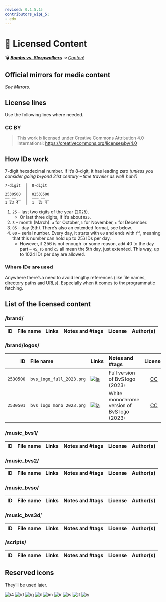 ```yaml
---
revised: 0.1.5.16
contributors_wip1_5:
- edx
---
```


# 📄 Licensed Content

💣 ***[Bombs vs. Sleepwalkers][home]** ➔ [Content][content]*

## Official mirrors for media content

*See [Mirrors][mirrors].*

## License lines

Use the following lines where needed.

### CC BY

> This work is licensed under Creative Commons Attribution 4.0 International: <https://creativecommons.org/licenses/by/4.0>

## How IDs work

7-digit hexadecimal number. If it’s 8-digit, it has leading zero *(unless you consider going beyond 21st century – time traveler as well, huh?)*

```text
7-digit  │  8-digit
         │
2530500  │  02530500
——_——__  │  ———_——__
1 23 4   │  1  23 4
```

1. `25` – last two digits of the year (2025).
    - Or last three digits, if it’s about `025`.
2. `3` – month (March). `a` for October, `b` for November, `c` for December.
3. `05` – day (5th). There’s also an extended format, see below.
4. `00` – serial number. Every day, it starts with `00` and ends with `ff`, meaning that this number can hold up to 256 IDs per day.
    - However, if 256 is not enough for some reason, add 40 to the day part – `45`, `85` and `c5` all mean the 5th day, just extended. This way, up to 1024 IDs per day are allowed.

### Where IDs are used

Anywhere there’s a need to avoid lengthy references (like file names, directory paths and URLs). Especially when it comes to the programmatic fetching.

## List of the licensed content

### /brand/

| ID | File name | Links | Notes and #tags | License | Author(s) |
| -: | :-------- | :---- | :-------------- | :-----: | :-------- |

### /brand/logos/

| ID | File name | Links | Notes and #tags | License | Author(s) |
| -: | :-------- | :---- | :-------------- | :-----: | :-------- |
| `2530500` | `bvs_logo_full_2023.png` | [![ia]][2530500a] | Full version of BvS logo (2023) | [CC] | edx |
| `2530501` | `bvs_logo_mono_2023.png` | [![ia]][2530501a] | White monochrome version of BvS logo (2023) | [CC] | edx |

### /music_bvs1/

| ID | File name | Links | Notes and #tags | License | Author(s) |
| -: | :-------- | :---- | :-------------- | :-----: | :-------- |

### /music_bvs2/

| ID | File name | Links | Notes and #tags | License | Author(s) |
| -: | :-------- | :---- | :-------------- | :-----: | :-------- |

### /music_bvso/

| ID | File name | Links | Notes and #tags | License | Author(s) |
| -: | :-------- | :---- | :-------------- | :-----: | :-------- |

### /music_bvs3d/

| ID | File name | Links | Notes and #tags | License | Author(s) |
| -: | :-------- | :---- | :-------------- | :-----: | :-------- |

### /scripts/

| ID | File name | Links | Notes and #tags | License | Author(s) |
| -: | :-------- | :---- | :-------------- | :-----: | :-------- |

## Reserved icons

They’ll be used later.

![i4] ![id] ![ig] ![il] ![im] ![ir] ![is] ![it] ![iy]

[home]: /README.md
[content]: /content/readme.md
[mirrors]: /mirrors.md#official-mirrors-for-media-content

[CC]: #cc-by

[i4]: https://www.4shared.com/favicon.ico
[ia]: https://autumn.revolt.chat/attachments/7s4mWOn5k6iPtwai-5xVRlhHdXFX-ZqO2O9GW7UKSo
[id]: https://autumn.revolt.chat/attachments/uMJ0tAazsckNl_kP80qottUuU8sWst9lKftSoIVK_m
[ig]: https://autumn.revolt.chat/attachments/AN8wZKR7ylgwQQlhbY9fxZ22CAVM4hlOfQfqIqeTn7
[il]: https://autumn.revolt.chat/attachments/biWR2DQLub1JpxxbswICCq7oBC4mUUeltBJUSEpFX6
[im]: https://autumn.revolt.chat/attachments/aNg0LtJLd5dLvlT0HHElb4rQs5pJatNEZ4p4POWU2A
[ir]: https://autumn.revolt.chat/attachments/fuQoZkhAAaBSaunPbgo6f6ooQUNsC7TKiz7IA3e3Hw
[is]: https://autumn.revolt.chat/attachments/LfnTvbx-N-Pil70020v_aKhLwBwBj0NhiZwPB_v8ol
[it]: https://telegram.org/img/favicon-16x16.png
[iy]: https://www.youtube.com/s/desktop/23c6425d/img/logos/favicon.ico

[2530500a]: https://archive.org/download/bvsgame/brand/logos/bvs_logo_full_2023.png
[2530501a]: https://archive.org/download/bvsgame/brand/logos/bvs_logo_mono_2023.png
